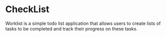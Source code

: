 # CheckList
Worklist is a simple todo list application that allows users to create lists of tasks to be completed and track their progress on these tasks.
